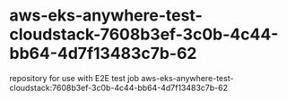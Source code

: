 # aws-eks-anywhere-test-cloudstack-7608b3ef-3c0b-4c44-bb64-4d7f13483c7b-62
repository for use with E2E test job aws-eks-anywhere-test-cloudstack:7608b3ef-3c0b-4c44-bb64-4d7f13483c7b-62
